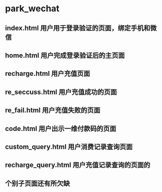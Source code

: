 # park_wechat
## index.html 用户用于登录验证的页面，绑定手机和微信
## home.html 用户完成登录验证后的主页面
## recharge.html 用户充值页面
## re_seccuss.html 用户充值成功的页面
## re_fail.html 用户充值失败的页面
## code.html 用户出示一维付款码的页面
## custom_query.html 用户消费记录查询页面
## recharge_query.html 用户充值记录查询的页面的

## 个别子页面还有所欠缺